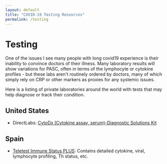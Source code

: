 ```yaml
---
layout: default
title: "COVID-19 Testing Resources"
permalink: /testing
---
```


# Testing

One of the issues I see many people with long covid19 experience is their inability to convince doctors of their illness. Many laboratory results will show variations for PASC, often in terms of the lymphocyte or cytokine profiles - but these labs aren't routinely ordered by doctors, many of which simply rely on CRP or other markers as proxies for any systemic issues. 

Here is a listing of private laboratories around the world with tests that may help diagnose or track their condition.

## United States

- DirectLabs: [CytoDx (Cytokine assay, serum)-Diagnostic Solutions Kit](https://store.directlabs.com/category/122)

## Spain

- [Teletest Immune Status PLUS](https://www.teletest.es/producto/inmune-status-plus/): Contains detailed cytokine, viral, lymphocyte profiling, Th status, etc.
